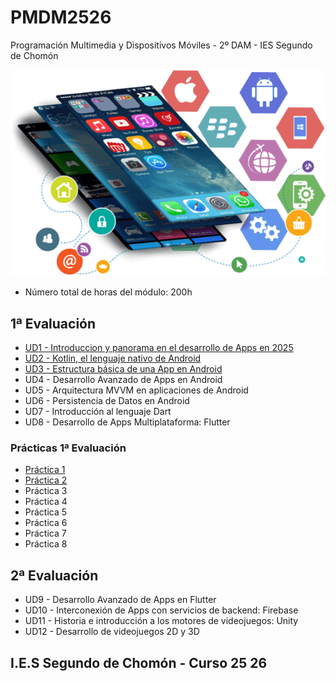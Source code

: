 # PMDM2526
Programación Multimedia y Dispositivos Móviles - 2º DAM - IES Segundo de Chomón

![Programación Multimedia y Dispositivos Móviles](./img/PmDdm.png)

- Número total de horas del módulo: 200h

## 1ª Evaluación 

- [UD1 - Introduccion y panorama en el desarrollo de Apps en 2025](./UD1/readme.md)
- [UD2 - Kotlin, el lenguaje nativo de Android](./UD2/readme.md)
- [UD3 - Estructura básica de una App en Android](./UD3/readme.md)
- UD4 - Desarrollo Avanzado de Apps en Android
- UD5 - Arquitectura MVVM en aplicaciones de Android 
- UD6 - Persistencia de Datos en Android
- UD7 - Introducción al lenguaje Dart
- UD8 - Desarrollo de Apps Multiplataforma: Flutter

### Prácticas 1ª Evaluación

- [Práctica 1](./Practicas/Practica01.pdf)
- [Práctica 2](./Practicas/Practica02.pdf)
- Práctica 3
- Práctica 4
- Práctica 5
- Práctica 6
- Práctica 7
- Práctica 8

## 2ª Evaluación 

- UD9 - Desarrollo Avanzado de Apps en Flutter
- UD10 - Interconexión de Apps con servicios de backend: Firebase
- UD11 - Historia e introducción a los motores de videojuegos: Unity
- UD12 - Desarrollo de videojuegos 2D y 3D

## I.E.S Segundo de Chomón - Curso 25 26